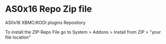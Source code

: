 # AS0x16 Repo Zip file
AS0x16 XBMC/KODI plugins Repository

To install the ZIP-Repo File go to System > Addons > Install  from ZIP > "your file location"
